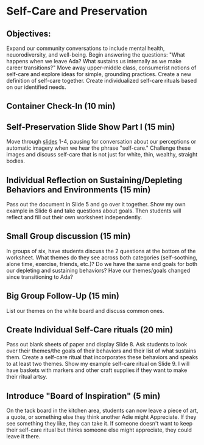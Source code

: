 #  Self-Care and Preservation

## Objectives:
 Expand our community conversations to include mental health, neuorodiversity, and well-being. Begin answering the questions: "What happens when we leave Ada? What sustains us internally as we make career transitions?" Move away upper-middle class, consumerist notions of self-care and explore ideas for simple, grounding practices. Create a new definition of self-care together. Create individualized self-care rituals based on our identified needs.

## Container Check-In (10 min)

## Self-Preservation Slide Show Part I (15 min)
  Move through [slides](https://docs.google.com/presentation/d/10RTJY-HumEbmCl8Iv9CDO5DLwhUab8iS1xExpNNOCZA/edit#slide=id.g17fabdef4d_0_298) 1-4, pausing for conversation about our perceptions or automatic imagery when we hear the phrase "self-care." Challenge these images and discuss self-care that is not just for white, thin, wealthy, straight bodies.

## Individual Reflection on Sustaining/Depleting Behaviors and Environments (15 min)
  Pass out the document in Slide 5 and go over it together. Show my own example in Slide 6 and take questions about goals. Then students will reflect and fill out their own worksheet independently.

## Small Group discussion (15 min)
  In groups of six, have students discuss the 2 questions at the bottom of the worksheet. What themes do they see across both categories (self-soothing, alone time, exercise, friends, etc.)? Do we have the same end goals for both our depleting and sustaining behaviors? Have our themes/goals changed since transitioning to Ada?

## Big Group Follow-Up (15 min)
  List our themes on the white board and discuss common ones.

## Create Individual Self-Care rituals (20 min)
  Pass out blank sheets of paper and display Slide 8. Ask students to look over their themes/the goals of their behaviors and their list of what sustains them. Create a self-care ritual that incorporates these behaviors and speaks to at least two themes. Show my example self-care ritual on Slide 9. I will have baskets with markers and other craft supplies if they want to make their ritual artsy.

## Introduce "Board of Inspiration" (5 min)
  On the tack board in the kitchen area, students can now leave a piece of art, a quote, or something else they think another Adie might Appreciate. If they see something they like, they can take it. If someone doesn't want to keep their self-care ritual but thinks someone else might appreciate, they could leave it there.
